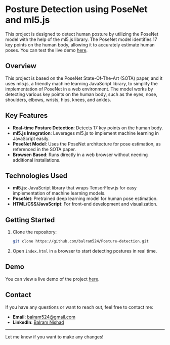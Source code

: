 # Posture Detection using PoseNet and ml5.js

This project is designed to detect human posture by utilizing the PoseNet model with the help of the ml5.js library. The PoseNet model identifies 17 key points on the human body, allowing it to accurately estimate human poses. You can test the live demo [here](https://balram524.github.io/Posture-detection/).

## Overview

This project is based on the PoseNet State-Of-The-Art (SOTA) paper, and it uses ml5.js, a friendly machine learning JavaScript library, to simplify the implementation of PoseNet in a web environment. The model works by detecting various key points on the human body, such as the eyes, nose, shoulders, elbows, wrists, hips, knees, and ankles.

## Key Features

- **Real-time Posture Detection**: Detects 17 key points on the human body.
- **ml5.js Integration**: Leverages ml5.js to implement machine learning in JavaScript easily.
- **PoseNet Model**: Uses the PoseNet architecture for pose estimation, as referenced in the SOTA paper.
- **Browser-Based**: Runs directly in a web browser without needing additional installations.

## Technologies Used

- **ml5.js**: JavaScript library that wraps TensorFlow.js for easy implementation of machine learning models.
- **PoseNet**: Pretrained deep learning model for human pose estimation.
- **HTML/CSS/JavaScript**: For front-end development and visualization.

## Getting Started

1. Clone the repository:
   ```bash
   git clone https://github.com/balram524/Posture-detection.git
   ```
2. Open `index.html` in a browser to start detecting postures in real time.

## Demo

You can view a live demo of the project [here](https://balram524.github.io/Posture-detection/).

## Contact

If you have any questions or want to reach out, feel free to contact me:

- **Email**: balram524@gmail.com
- **LinkedIn**: [Balram Nishad](https://www.linkedin.com/in/balram524)

---

Let me know if you want to make any changes!
